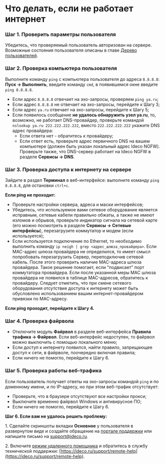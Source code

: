 # Что делать, если не работает интернет

### Шаг 1. Проверить параметры пользователя

Убедитесь, что проверяемый пользователь авторизован на сервере. Возможные состояния пользователя описаны в главе [Дерево пользователей](/settings/users/user-tree/).

### Шаг 2. Проверка компьютера пользователя

Выполните команду `ping` с компьютера пользователя до адреса `8.8.8.8`: **Пуск -> Выполнить**, введите команду `cmd`, в появившемся окне введите `ping 8.8.8.8`.

* Если адрес `8.8.8.8` отвечает на эхо-запросы, проверяем `ping ya.ru`;
* Если адрес `8.8.8.8` не отвечает на эхо-запросы, перейдите к Шагу 3;
* Если адрес `ya.ru` отвечает на эхо-запросы, перейдите к Шагу 5;
* Если появилось сообщение **не удалось обнаружить узел ya.ru**, то, возможно, не работает DNS-провайдер, проверьте командой `nslookup ya.ru 222.222.222.222`, вместо `222.222.222.222` укажите DNS адрес провайдера:
  * Если ответа нет - обратитесь к провайдеру;
  * Если ответ есть, проверьте адрес первичного DNS на вашем компьютере (должен быть указан локальный адрес Ideco NGFW). Проверьте также, что DNS-сервер работает на Ideco NGFW в разделе **Сервисы -> DNS**.

### Шаг 3. Проверка доступа к интернету на сервере

Зайдите в раздел **Терминал** в веб-интерфейсе: выполните команду `ping 8.8.8.8`, для остановки `ctrl+c`.

**Если ping не проходит:**

* Проверьте настройки сервера, адреса и маски интерфейсов;
* Убедитесь, что используемое вами сетевое оборудование является исправным, сетевые кабели правильно обжаты, а также не имеют изломов и обрывов, проверьте индикатор сигнала на сетевой карте (его можно посмотреть в разделе **Сервисы -> Сетевые интерфейсы**), перезагрузите коммутатор и модем (если используется);
* Если используется подключение по Ethernet, то необходимо выполнить команду `ip neigh | grep <адрес_шлюза_провайдера>`. Если MAC-адрес шлюза провайдера не определился, то имеет смысл попробовать перезагрузить Сервер, переподключив сетевой кабель. После этого проверить наличие MAC-адреса шлюза провайдера. Такое решение помогает, если "подвисает" порт коммутатора провайдера. Если после указанной меры MAC шлюза провайдера не появился в таблице MAC-адресов, обратитесь к провайдеру. Следует отметить, что при смене сетевого оборудования отсутствие доступа к интернету может быть обусловлено использованием вашим интернет-провайдером привязки по MAC-адресу.

**Если ping проходит, перейдите к Шагу 4.**

### Шаг 4. Проверка файрвола

* Отключите модуль **Файрвол** в разделе веб-интерфейса **Правила трафика -> Файрвол**. Если веб-интерфейс недоступен, то файрвол можно выключить с помощью локального меню;
* Если доступ к интернету появился, найти правило, запрещающее доступ к сети, в файрволе, поочередно включая правила;
* Если ничего не помогло, перейдите к Шагу 6.

### Шаг 5. Проверка работы веб-трафика

Если пользователь получает ответы на эхо-запросы командой `ping` и по доменному имени, и по IP-адресу, но при этом веб-трафик отсутствует:

* Проверьте, что в браузере отсутствуют все настройки прокси;
* Выключите временно файрвол Windows и антивирусное ПО;
* Если ничего не помогло, перейдите к Шагу 6.

**Шаг 6. Если вам не удалось решить проблему:**

1\. Сделайте скриншоты вкладки **Основное** у пользователя в развернутом виде и создайте обращение на [портале поддержки](https://help.ideco.ru/) или напишите письмо на support@ideco.ru.

2\. Включите [режим удаленного помощника](/general/remote-assistant.md) и обратитесь в службу технической поддержки: [https://ideco.ru/support/remote-help](https://ideco.ru/support/remote-help).
